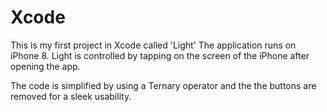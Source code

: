 # Xcode

This is my first project in Xcode called 'Light'
The application runs on iPhone 8. Light is controlled by tapping on the screen of the iPhone after opening the app.

The code is simplified by using a Ternary operator and the the buttons are removed for a sleek usability.
